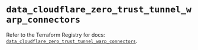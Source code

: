 # `data_cloudflare_zero_trust_tunnel_warp_connectors`

Refer to the Terraform Registry for docs: [`data_cloudflare_zero_trust_tunnel_warp_connectors`](https://registry.terraform.io/providers/cloudflare/cloudflare/5.8.2/docs/data-sources/zero_trust_tunnel_warp_connectors).
